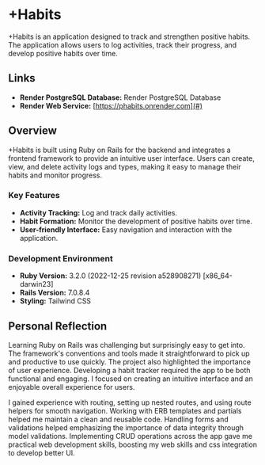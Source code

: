 # +Habits

+Habits is an application designed to track and strengthen positive habits. The application allows users to log activities, track their progress, and develop positive habits over time.

## Links

- **Render PostgreSQL Database:** Render PostgreSQL Database
- **Render Web Service:** [https://phabits.onrender.com](#)


## Overview

+Habits is built using Ruby on Rails for the backend and integrates a frontend framework to provide an intuitive user interface. Users can create, view, and delete activity logs and types, making it easy to manage their habits and monitor progress.

### Key Features

- **Activity Tracking:** Log and track daily activities.
- **Habit Formation:** Monitor the development of positive habits over time.
- **User-friendly Interface:** Easy navigation and interaction with the application.

### Development Environment

- **Ruby Version:** 3.2.0 (2022-12-25 revision a528908271) [x86_64-darwin23]
- **Rails Version:** 7.0.8.4
- **Styling:** Tailwind CSS

## Personal Reflection

Learning Ruby on Rails was challenging but surprisingly easy to get into. The framework's conventions and tools made it straightforward to pick up and productive to use quickly. The project also highlighted the importance of user experience. Developing a habit tracker required the app to be both functional and engaging. I focused on creating an intuitive interface and an enjoyable overall experience for users.

I gained experience with routing, setting up nested routes, and using route helpers for smooth navigation. Working with ERB templates and partials helped me maintain a clean and reusable code. Handling forms and validations helped emphasizing the importance of data integrity through model validations. Implementing CRUD operations across the app gave me practical web development skills, boosting my web skills and css integration to develop better UI.


